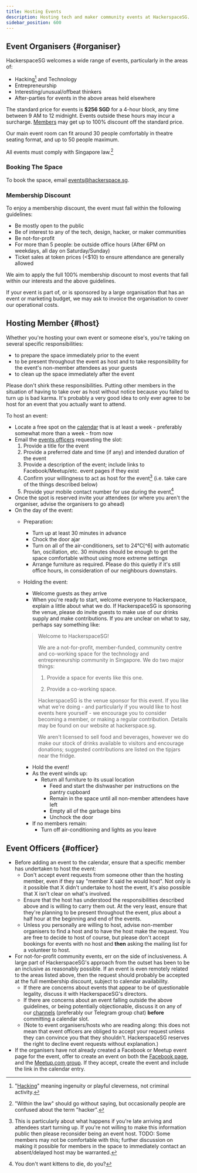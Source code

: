 ```yaml
---
title: Hosting Events
description: Hosting tech and maker community events at HackerspaceSG.
sidebar_position: 600
---
```


## Event Organisers {#organiser}

HackerspaceSG welcomes a wide range of events, particularly in the areas of:

- Hacking[^1] and Technology
- Entrepreneurship
- Interesting/unusual/offbeat thinkers
- After-parties for events in the above areas held elsewhere

The standard price for events is **$256 SGD** for a 4-hour block, any time between 9 AM to 12 midnight. Events outside these hours may incur a surcharge. [Members](membership) may get up to 100% discount off the standard price.

Our main event room can fit around 30 people comfortably in theatre seating format, and up to 50 people maximum.

All events must comply with Singapore law.[^2]

### Booking The Space

To book the space, email events@hackerspace.sg.

### Membership Discount

To enjoy a membership discount, the event must fall within the following guidelines:

- Be mostly open to the public
- Be of interest to any of the tech, design, hacker, or maker communities
- Be not-for-profit
- For more than 5 people: be outside office hours (After 6PM on weekdays, all day on Saturday/Sunday)
- Ticket sales at token prices (<$10) to ensure attendance are generally allowed

We aim to apply the full 100% membership discount to most events that fall within our interests and the above guidelines.

If your event is part of, or is sponsored by a large organisation that has an event or marketing budget, we may ask to invoice the organisation to cover our operational costs.

## Hosting Member {#host}

Whether you're hosting your own event or someone else's, you're taking on several specific responsibilities:

- to prepare the space immediately prior to the event
- to be present throughout the event as host and to take responsibility for the event's non-member attendees as your guests
- to clean up the space immediately after the event

Please don't shirk these responsibilities. Putting other members in the situation of having to take over as host without notice because you failed to turn up is bad karma. It's probably a very good idea to only ever agree to be host for an event that you actually want to attend.

To host an event:

- Locate a free spot on the [calendar](https://hackerspace.sg/calendar/) that is at least a week - preferably somewhat more than a week - from now
- Email the [events officers](mailto:events@hackerspace.sg) requesting the slot:
	1. Provide a title for the event
	1. Provide a preferred date and time (if any) and intended duration of the event
	1. Provide a description of the event; include links to Facebook/Meetup/etc. event pages if they exist
	1. Confirm your willingness to act as host for the event[^4] (i.e. take care of the things described below)
	1. Provide your mobile contact number for use during the event[^5]
- Once the spot is reserved invite your attendees (or where you aren't the organiser, advise the organisers to go ahead)
- On the day of the event:
	- Preparation:
		- Turn up at least 30 minutes in advance
		- Chock the door ajar
		- Turn on all of the air-conditioners, set to 24°C[^6] with automatic fan, oscillation, etc. 30 minutes should be enough to get the space comfortable without using more extreme settings
		- Arrange furniture as required. Please do this quietly if it's still office hours, in consideration of our neighbours downstairs.
  - Holding the event:
  	- Welcome guests as they arrive
  	- When you're ready to start, welcome everyone to Hackerspace, explain a little about what we do. If HackerspaceSG is sponsoring the venue, please do invite guests to make use of our drinks supply and make contributions. If you are unclear on what to say, perhaps say something like:

    > Welcome to HackerspaceSG!
    >
    > We are a not-for-profit, member-funded, community centre and co-working space for the technology and entrepreneurship community in Singapore. We do two major things:
    >
    > 1) Provide a space for events like this one.
    >
    > 2) Provide a co-working space.
    >
    > HackerspaceSG is the venue sponsor for this event. If you like what we're doing - and particularly if you would like to host events here yourself - we encourage you to consider becoming a member, or making a regular contribution. Details may be found on our website at hackerspace.sg.
    >
    > We aren't licensed to sell food and beverages, however we do make our stock of drinks available to visitors and encourage donations; suggested contributions are listed on the tipjars near the fridge.

	  - Hold the event!
	  - As the event winds up:
  		- Return all furniture to its usual location
		  - Feed and start the dishwasher per instructions on the pantry cupboard
		  - Remain in the space until all non-member attendees have left
		  - Empty all of the garbage bins
		  - Unchock the door
	  - If no members remain:
  		- Turn off air-conditioning and lights as you leave

## Event Officers {#officer}

- Before adding an event to the calendar, ensure that a specific member has undertaken to host the event:
	- Don't accept event requests from someone other than the hosting member, even if they say "member X said he would host". Not only is it possible that X didn't undertake to host the event, it's also possible that X isn't clear on what's involved.
	- Ensure that the host has understood the responsibilities described above and is willing to carry them out. At the very least, ensure that they're planning to be present throughout the event, plus about a half hour at the beginning and end of the events.
	- Unless you personally are willing to host, advise non-member organisers to find a host and to have the host make the request. You are free to decide to host of course, but please don't accept bookings for events with no host and **then** asking the mailing list for a volunteer to host.
- For not-for-profit community events, err on the side of inclusiveness. A large part of HackerspaceSG's approach from the outset has been to be an inclusive as reasonably possible. If an event is even remotely related to the areas listed above, then the request should probably be accepted at the full membership discount, subject to calendar availability.
	- If there are concerns about events that appear to be of questionable legality, discuss it with HackerspaceSG's directors.
	- If there are concerns about an event falling outside the above guidelines, or being potentially objectionable, discuss it on any of our [channels](connect) (preferably our Telegram group chat) **before** committing a calendar slot.
	- (Note to event organisers/hosts who are reading along: this does not mean that event officers are obliged to accept your request unless they can convince you that they shouldn't. HackerspaceSG reserves the right to decline event requests without explanation.)
- If the organisers have not already created a Facebook or Meetup event page for the event, offer to create an event on both the [Facebook page](https://www.facebook.com/HackerspaceSG), and the [Meetup.com group](https://www.meetup.com/hackerspace-sg/). If they accept, create the event and include the link in the calendar entry.

[^1]: "[Hacking](http://www.catb.org/jargon/html/H/hacker.html)" meaning ingenuity or playful cleverness, not criminal activity.

[^2]: "Within the law" should go without saying, but occasionally people are confused about the term "hacker".

[^3]: Please volunteer your undertaking to be host for the event when requesting the booking, rather than putting the events officers in the position of having to press you for it.

[^4]: This is particularly about what happens if you're late arriving and attendees start turning up. If you're not willing to make this information public then please reconsider being an event host. TODO: Some members may not be comfortable with this; further discussion on making it possible for members in the space to immediately contact an absent/delayed host may be warranted.

[^5]: You don't want kittens to die, do you?
